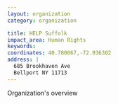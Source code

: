 ```yaml
---
layout: organization
category: organization

title: HELP Suffolk
impact_area: Human Rights
keywords: 
coordinates: 40.780067,-72.936302
address: |
  685 Brookhaven Ave
  Bellport NY 11713
---
```

Organization's overview
